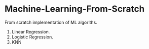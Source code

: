 # Machine-Learning-From-Scratch
From scratch implementation of ML algoriths.
1) Linear Regression.
2) Logistic Regression.
3) KNN
